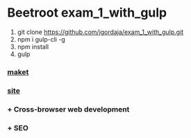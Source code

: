 # Beetroot exam_1_with_gulp

1) git clone https://github.com/jgordaja/exam_1_with_gulp.git
2) npm i gulp-cli -g
3) npm install
4) gulp

### [maket](https://www.figma.com/file/hudgndtsHw2G7OznnZOVGA/Exam-1_variant-3)

### [site](https://jgordaja.github.io/exam_1_beetroot/)


### + Cross-browser web development

### + SEO
